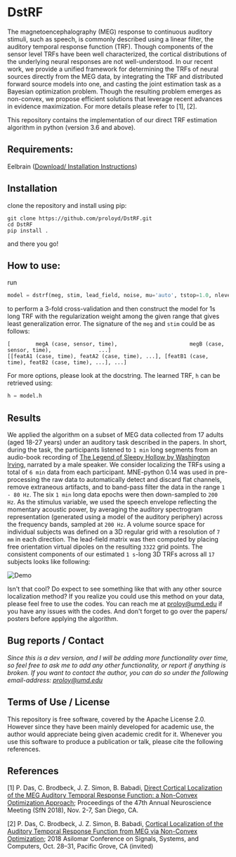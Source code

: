 # DstRF   
The magnetoencephalography (MEG) response to continuous auditory stimuli, such as speech, is commonly described using a linear filter, the auditory temporal response function (TRF). Though components of the sensor level TRFs have been well characterized, the cortical distributions of  the underlying neural responses are not well-understood. In our recent work, we provide a unified framework for determining the TRFs of neural sources directly from the MEG data, by integrating the TRF and distributed forward  source models into one, and casting the joint estimation task as a Bayesian optimization problem. Though the resulting  problem emerges as non-convex, we propose efficient solutions that leverage recent advances in evidence maximization. For more details please refer to [1], [2].

This repository contains the implementation of our direct TRF estimation algorithm in python (version 3.6 and above). 

## Requirements:
Eelbrain ([Download/ Installation Instructions](https://github.com/christianbrodbeck/Eelbrain/wiki/Installing#release))

## Installation
clone the repository and install using pip: 

```
git clone https://github.com/proloyd/DstRF.git
cd DstRF
pip install .
```
and there you go!

## How to use:
run
```python
model = dstrf(meg, stim, lead_field, noise, mu='auto', tstop=1.0, nlevels=2, n_splits=3, normalize='l1')
```
to perform a 3-fold cross-validation and then construct the model for 1s long TRF with the regularization weight among the given range that gives least generalization error. The signature of the ``meg`` and ``stim`` could be as follows:

    [        megA (case, sensor, time),                       megB (case, sensor, time),               ...]
    [[featA1 (case, time), featA2 (case, time), ...], [featB1 (case, time), featB2 (case, time), ...], ...]

For more options, please look at the docstring. The learned TRF, `h` can be retrieved using:
```python
h = model.h
```

## Results
We applied the algorithm on a subset of MEG data collected from 17 adults (aged 18-27 years) under an auditory task described in the papers. In short, during the task, the participants listened to `1 min` long segments from an audio-book recording of [The Legend of Sleepy Hollow by Washington Irving](https://librivox.org/the-legend-of-sleepy-hollow-by-washington-irving/), narrated by a male speaker. We consider localizing the TRFs using a total of `6 min` data from each participant. MNE-python 0.14 was used in pre-processing the raw data to automatically detect and discard flat channels, remove  extraneous artifacts, and to band-pass filter the data in the range `1 - 80 Hz`. The six `1 min` long data epochs were then down-sampled to `200 Hz`. As the stimulus variable, we used the speech envelope reflecting the momentary acoustic power, by averaging the auditory spectrogram representation (generated using a model of the 
auditory periphery) across the frequency bands, sampled at `200 Hz`.  A volume source space for individual subjects was defined on a 3D regular grid with a resolution of `7 mm` in each direction. The lead-field matrix was then computed by placing free orientation virtual dipoles on the resulting `3322` grid points. The consistent components of our estimated `1 s`-long 3D TRFs across all `17` subjects looks like following:

![Demo](https://user-images.githubusercontent.com/28169943/49410670-bf51c500-f733-11e8-9894-43880aa8d49e.gif)

Isn't that cool? Do expect to see something like that with any other source localization method? If you realize you could use this method on your data, please feel free to use the codes. You can reach me at proloy@umd.edu if you have any issues with the codes. And don't forget to go over the papers/ posters before applying the algorithm. 

## Bug reports / Contact
*Since this is a dev version, and I will be adding more functionality over time, so feel free to ask me to add any other functionality, or report if anything is broken.
If you want to contact the author, you can do so under the following email-address: proloy@umd.edu*

Terms of Use / License
----------------------
This repository is free software, covered by the Apache License 2.0. However since they have been mainly developed for academic use, the author would appreciate being given academic credit for it. 
Whenever you use this software to produce a publication or talk, please cite the following references.

## References
[1] P. Das, C. Brodbeck, J. Z. Simon, B. Babadi, [Direct Cortical Localization of the MEG Auditory Temporal Response 
Function: a Non-Convex Optimization Approach](https://isr.umd.edu/Labs/CSSL/simonlab/pubs/SFN2018.pdf); Proceedings 
of the 47th Annual Neuroscience Meeting (SfN 2018), Nov. 2-7, San Diego, CA.

[2] P. Das, C. Brodbeck, J. Z. Simon, B. Babadi, [Cortical Localization of the Auditory Temporal Response Function from 
MEG via Non-Convex Optimization](https://isr.umd.edu/Labs/CSSL/simonlab/pubs/Asilomar2018.pdf); 2018 Asilomar Conference
 on Signals, Systems, and Computers, Oct. 28–31, Pacific Grove, CA (invited)

